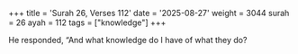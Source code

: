 +++
title = 'Surah 26, Verses 112'
date = '2025-08-27'
weight = 3044
surah = 26
ayah = 112
tags = ["knowledge"]
+++

He responded, “And what knowledge do I have of what they do?
